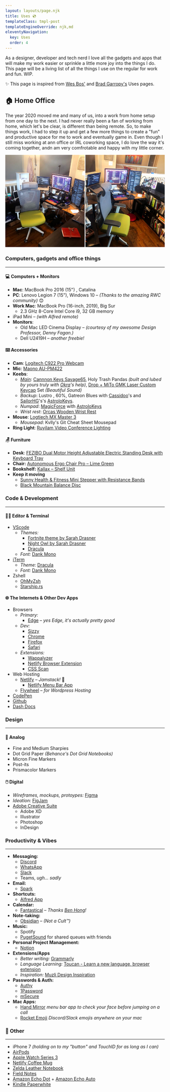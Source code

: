 ```yaml
---
layout: layouts/page.njk
title: Uses 💿
templateClass: tmpl-post
templateEngineOverride: njk,md
eleventyNavigation:
  key: Uses
  order: 4
---
```


<div class="uses">
As a designer, developer and tech nerd I love all the gadgets and apps that will make my work easier or sprinkle a little more joy into the things I do. This page will be a living list of all the things I use on the regular for work and fun. WIP.

✨ This page is inspired from [Wes Bos'](https://wesbos.com/uses) and [Brad Garropy's](https://bradgarropy.com/uses/) Uses pages.

## 🏠 Home Office
The year 2020 moved me and many of us, into a work from home setup from one day to the next. I had never really been a fan of working from home, which let's be clear, is different than being remote. So, to make things work, I had to step it up and get a few more things to create a "fun" and productive space for me to work and eventually game in. Even though I still miss working at ann office or IRL coworking space, I do love the way it's coming together, andn am very comfrotable and happy with my little corner.

![Desk setup picture](/assets/img/new-office-space-2021-0712.jpg)


### Computers, gadgets and office things

---

#### 💻 Computers + Monitors
- **Mac**: MacBook Pro 2016 (15") , Catalina
- **PC**: Lenovo Legion 7 (15"), Windows 10 – *(Thanks to the amazing RWC community)* 😊
- **Work Mac**: MacBook Pro (16-inch, 2019), Big Sur
    - 2.3 GHz 8-Core Intel Core i9, 32 GB memory
- iPad Mini – *(with Alfred remote)*
-  **Monitors**:
    - Old Mac LED Cinema Display – *(courtesy of my awesome Design Professor, Denny Fagan.)*
    - Dell U2419H – *another freebie!*

#### ⌨️ Accessories
- **Cam**: [Logitech C922 Pro Webcam](https://www.logitech.com/en-us/products/webcams/c922-pro-stream-webcam.960-001087.html)
- **Mic**: [Maono AU-PM422](https://www.amazon.com/Microphone-Monitoring-MAONO-Professional-Podcasting/dp/B07Z4RHL2G/ref=pd_lpo_147_t_0/144-1367196-2369240?_encoding=UTF8&pd_rd_i=B07Z4RHL2G&pd_rd_r=7e8bfba3-1a36-437c-a056-72116f044628&pd_rd_w=47bWK&pd_rd_wg=bcIZg&pf_rd_p=fb1e266d-b690-4b4f-b71c-bd35e5395976&pf_rd_r=8RG6DS8DREAM0AHBDG0H&psc=1&refRID=8RG6DS8DREAM0AHBDG0H)
- **Keebs**:
    - *[Main](https://twitter.com/ximenavf92/status/1387224610077388800?s=20)*: [Cannnon Keys Savage65](https://cannonkeys.com/products/savage65), Holy Trash Pandas *(built and lubed by yours truly with [Okra](https://twitter.com/stephenmhouston)'s help)*, [Drop + MiTo GMK Laser Custom Keycap](https://drop.com/buy/drop-mito-gmk-laser-custom-keycap-set) Set *(Beautiful Sound)*
    - *Backup*: Lustro , 60%, Gatreon Blues with [Cassidoo](https://twitter.com/cassidoo)'s and [SailorHG](https://twitter.com/sailorhg)'s's [AstroloKeys](https://drop.com/buy/drop-dsa-astrolokeys-keycaps-by-sailorhg-and-cassidoo).
    - *Numpad*: [MagicForce](https://drop.com/buy/magicforce-21-key-mechanical-numpad-v2) with [AstroloKeys](https://drop.com/buy/drop-dsa-astrolokeys-keycaps-by-sailorhg-and-cassidoo)
    - *Wrist rest*: [Orcas Wooden Wrist Rest](https://drop.com/buy/orcas-wooden-wrist-rests)
- **Mouse**: [Logtiech MX Master 3](https://www.logitech.com/en-us/products/mice/mx-master-3.910-005620.html)
    - *Mousepad*: Kvlly's Git Cheat Sheet Mousepad
- **Ring Light**: [Ruyilam Video Conference Lighting](https://www.amazon.com/Computer-Ruyilam-Conference-Streaming-Recording/dp/B092DGR98D)

#### 🪑 Furniture
- **Desk**: [FEZIBO Dual Motor Height Adjustable Electric Standing Desk with Keyboard Tray](https://www.amazon.com/dp/B08B4KBST6/ref=sspa_dk_detail_0?psc=1&pd_rd_i=B08B4KBST6&pd_rd_w=DOhy6&pf_rd_p=4269e1a0-a218-4fbd-9748-1cd337d2f2a5&pd_rd_wg=CkeFG&pf_rd_r=Q4W0HJ4GHNSJJ5N8FWWP&pd_rd_r=330c1905-f670-4b23-9356-5197a620fb36&spLa=ZW5jcnlwdGVkUXVhbGlmaWVyPUEzTVFISlVKUERZUTNEJmVuY3J5cHRlZElkPUEwNjA1MTI4Mzc3Tk5YVDlZRTRRRCZlbmNyeXB0ZWRBZElkPUEwNjAxMDg5MlRPNVUxQ0FLSFpFMiZ3aWRnZXROYW1lPXNwX2RldGFpbCZhY3Rpb249Y2xpY2tSZWRpcmVjdCZkb05vdExvZ0NsaWNrPXRydWU=)
- **Chair:** [Autonomous Ergo Chair Pro – Lime Green](https://www.autonomous.ai/office-chairs/ergonomic-chair?option20=50)
- **Bookshelf:** [Kallax – Shelf Unit](https://www.ikea.com/us/en/p/kallax-shelf-unit-60294622/)
- **Keep it moving**
    - [Sunny Health & Fitness Mini Stepper with Resistance Bands](https://www.amazon.com/Sunny-Health-Fitness-Stepper-Resistance/dp/B0016BQFSS/ref=sxin_13_ac_d_pm?ac_md=1-0-VW5kZXIgJDYw-ac_d_pm&cv_ct_cx=sunny+stepper&dchild=1&gclid=CjwKCAjwoZWHBhBgEiwAiMN66R-iv_0x12kAIJFfuXl67iY39L6ttaElu69QEOHyjL1IgHnu4JdX3xoCmNgQAvD_BwE&hvadid=241928927893&hvdev=c&hvlocphy=9028097&hvnetw=g&hvqmt=e&hvrand=16633238518265406957&hvtargid=kwd-32051358099&hydadcr=24662_10400878&keywords=sunny+stepper&pd_rd_i=B0016BQFSS&pd_rd_r=5f05b27f-c572-4bf6-aa1f-e0fb1466099d&pd_rd_w=ahe4L&pd_rd_wg=1QPBp&pf_rd_p=fbf6011c-6632-49e8-9631-4e76f7f44920&pf_rd_r=7CJMQFCYNVATC8H4QAVE&psc=1&qid=1625666114&sr=1-1-22d05c05-1231-4126-b7c4-3e7a9c0027d0)
    - [Black Mountain Balance Disc](https://www.amazon.com/Black-Mountain-Balance-Stability-Disc/dp/B01N1V1MVC/ref=sr_1_5?dchild=1&gclid=CjwKCAjwoZWHBhBgEiwAiMN66XOWyCE4cPkP3TvkFuVf6qywQbV8TdCMmswE2tnNBDF4E5nArEY39hoCQaYQAvD_BwE&hvadid=256377302046&hvdev=c&hvlocphy=9028097&hvnetw=g&hvqmt=e&hvrand=6851557465301870884&hvtargid=kwd-438107316440&hydadcr=15189_9872126&keywords=black%2Bmountain%2Bbalance%2Bdisc&qid=1625666216&sr=8-5&th=1)

### Code & Development

---

#### 👩‍💻 Editor & Terminal
- [VScode](https://code.visualstudio.com/)
    - *Themes:*
        - [Fortnite theme by Sarah Drasner](https://marketplace.visualstudio.com/items?itemName=sdras.fortnite-vscode-theme)
        - [Night Owl by Sarah Drasner](https://marketplace.visualstudio.com/items?itemName=sdras.night-owl)
        - [Dracula](https://draculatheme.com/)
    - *Font:* [Dank Mono](https://philpl.gumroad.com/l/dank-mono)
    <!-- - *Extensions:* -->
- [iTerm](https://iterm2.com/)
    - *Theme:* [Dracula](https://draculatheme.com/)
    - *Font:* [Dank Mono](https://philpl.gumroad.com/l/dank-mono)
- Zshell
    - [OhMyZsh](https://ohmyz.sh/)
    - [Starship.rs](http://Starship.rs)

#### 🌐 The Internets & Other Dev Apps
- Browsers
    - *Primary:*
        - [Edge](https://www.microsoft.com/en-us/edge?r=1) – *yes Edge, it's actually pretty good*
    - *Dev:*
        - [Sizzy](https://sizzy.co/)
        - [Chrome](https://www.google.com/chrome/)
        - [Firefox](https://www.mozilla.org/en-US/firefox/new/)
        - [Safari](https://www.apple.com/safari/)
    - *Extensions:*
        - [Wappalyzer](https://www.wappalyzer.com/)
        - [Netlify Browser Extension](https://github.com/netlify/netlify-browser-extension)
        - [CSS Scan](https://getcssscan.com/)
- Web Hosting
    - [Netlify](https://netlify.com/) – *Jamstack!* 🍓
        - [Netlify Menu Bar App](https://github.com/stefanjudis/netlify-menubar/)
    - [Flywheel](https://getflywheel.com/) – *for Wordpress Hosting*
- [CodePen](https://codepen.io/)
- [Github](https://github.com/ximenavf92)
- [Dash Docs](https://kapeli.com/dash)

### Design

---

#### 📐 Analog
- Fine and Medium Sharpies
- Dot Grid Paper *(Behance's Dot Grid Notebooks)*
- Micron Fine Markers
- Post-its
- Prismacolor Markers
#### 🖱️ Digital
- *Wireframes, mockups, protoypes:* [Figma](https://figma.com)
- *Ideation:* [FigJam](https://figma.com/figjam)
- [Adobe Creative Suite](https://www.adobe.com/creativecloud)
    - Adobe XD
    - Illustrator
    - Photoshop
    - InDesign

### Productivity & Vibes

---

- **Messaging:**
    - [Discord](https://discord.com)
    - [WhatsApp](https://whatsapp.com)
    - [Slack](https://slack.com)
    - Teams, *ugh… sadly*
- **Email:** 
    - [Spark](https://sparkmailapp.com)
- **Shortcuts:** 
    - [Alfred App](https://alfredapp.com)
- **Calendar:** 
    - [Fantastical](https://flexibits.com/fantastical) – *Thanks [Ben Hong](https://twitter.com/bencodezen)!*
- **Note-taking:** 
    - [Obsidian](https://obsidian.md) – *(Not a Cult™️)*
- **Music:**
    - Spotify
    - [PugetSound](https://pugetsound.party/) for shared queues with friends
- **Personal Project Management:** 
    - [Notion](https://notion.so)
- **Extensions/Apps**
    - *Better writing:* [Grammarly](https://grammarly.com)
    - *Language Learning:* [Toucan - Learn a new language, browser extension](https://jointoucan.com/)
    - *Inspiration:* [Muzli Design Inspiration](https://muz.li/)
- **Passwords & Auth:**
    - [Authy](https://authy.com)
    - [1Password](https://1password.com)
    - [mSecure](https://msecure.com)
- **Mac Apps:**
    - [Hand Mirror](https://handmirror.app/) *menu bar app to check your face before jumping on a call*
    - [Rocket Emoji](https://matthewpalmer.net/rocket/) *Discord/Slack emojis anywhere on your mac*


### 📱 Other

---

- iPhone 7 *(holding on to my "button" and TouchID for as long as I can)*
- [AirPods](https://www.apple.com/airpods-2nd-generation/)
- [Apple Watch Series 3](https://www.apple.com/apple-watch-series-3/)
- [Netlify Coffee Mug](https://swag.netlify.com/)
- [Zelda Leather Notebook](https://www.amazon.com/Vintage-Leather-Notebook-journal-holder-Legend/dp/B01GPUOHO8/ref=asc_df_B01GPUOHO8/?tag=hyprod-20&linkCode=df0&hvadid=312123579962&hvpos=&hvnetw=g&hvrand=1166012193657949239&hvpone=&hvptwo=&hvqmt=&hvdev=c&hvdvcmdl=&hvlocint=&hvlocphy=9028099&hvtargid=pla-521984809329&psc=1&tag=&ref=&adgrpid=65834404201&hvpone=&hvptwo=&hvadid=312123579962&hvpos=&hvnetw=g&hvrand=1166012193657949239&hvqmt=&hvdev=c&hvdvcmdl=&hvlocint=&hvlocphy=9028099&hvtargid=pla-521984809329)
- [Field Notes](https://fieldnotesbrand.com/)
- [Amazon Echo Dot](https://www.amazon.com/Echo-Dot/dp/B07FZ8S74R) + [Amazon Echo Auto](https://www.amazon.com/Echo-Auto-Add-Alexa-your/dp/B07VTK654B)
- [Kindle Paperwhite](https://www.amazon.com/Amazon-Kindle-Paperwhite-6-Inch-4GB-eReader/dp/B00OQVZDJM)
</div>